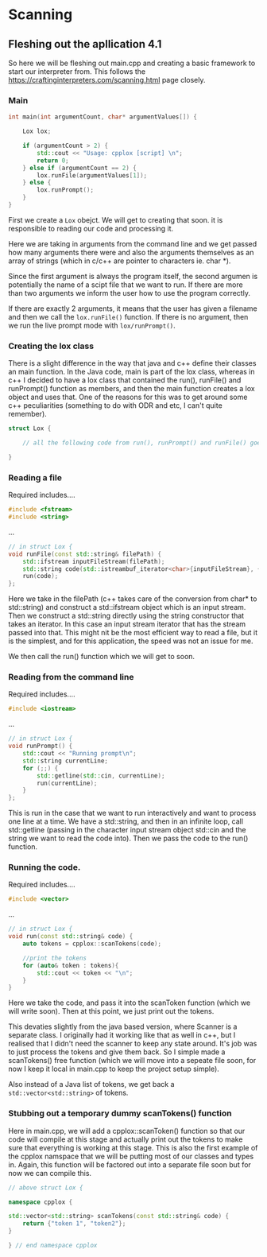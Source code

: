 # Scanning


## Fleshing out the apllication 4.1

So here we will be fleshing out main.cpp and creating a basic framework to start our interpreter from. This follows the https://craftinginterpreters.com/scanning.html page closely.

### Main


```c++
int main(int argumentCount, char* argumentValues[]) {

    Lox lox;

    if (argumentCount > 2) {
        std::cout << "Usage: cpplox [script] \n";
        return 0;
    } else if (argumentCount == 2) {
        lox.runFile(argumentValues[1]);
    } else {
        lox.runPrompt();
    }
}
```
First we create a `Lox` obejct. We will get to creating that soon. it is responsible to reading our code and processing it.

Here we are taking in arguments from the command line and we get passed how many arguments there were and also the arguments themselves as an array of strings (which in c/c++ are pointer to characters ie. char *).

Since the first argument is always the program itself, the second argumen is potentially the name of a scipt file that we want to run.
If there are more than two arguments we inform the user how to use the program correctly.

If there are exactly 2 arguments, it means that the user has given a filename and then we call the `lox.runFile()` function. If there is no argument, then we run the live prompt mode with `lox/runPrompt()`.

### Creating the lox class

There is a slight difference in the way that java and c++ define their classes an main function. In the Java code, main is part of the lox class, whereas in c++ I decided to have a lox class that contained the run(), runFile() and runPrompt() function as members, and then the main function creates a lox object and uses that. One of the reasons for this was to get around some c++ peculiarities (something to do with ODR and etc, I can't quite remember).

```c++
struct Lox {

    // all the following code from run(), runPrompt() and runFile() goes in here

}
```

### Reading a file

Required includes....

```c++
#include <fstream>
#include <string>
```
...

```c++
// in struct Lox { 
void runFile(const std::string& filePath) {
    std::ifstream inputFileStream(filePath);
    std::string code(std::istreambuf_iterator<char>{inputFileStream}, {});
    run(code);
};
```

Here we take in the filePath (c++ takes care of the conversion from char* to std::string) and construct a std::ifstream object which is an input stream. 
Then we construct a std::string directly using the string constructor that takes an iterator. In this case an input stream iterator that has the stream passed into that. This might nit be the most efficient way to read a file, but it is the simplest, and for this application, the speed was not an issue for me.

We then call the run() function which we will get to soon.

### Reading from the command line

Required includes....

```c++
#include <iostream>
```
...

```c++
// in struct Lox { 
void runPrompt() {
    std::cout << "Running prompt\n";
    std::string currentLine;
    for (;;) {
        std::getline(std::cin, currentLine);
        run(currentLine);
    }
};
```

This is run in the case that we want to run interactively and want to process one line at a time. We have a std::string, and then in an infinite loop, call std::getline (passing in the character input stream object std::cin and the string we want to read the code into). Then we pass the code to the run() function.

### Running the code.

Required includes....


```c++
#include <vector>
```
...

```c++
// in struct Lox { 
void run(const std::string& code) {
    auto tokens = cpplox::scanTokens(code);

    //print the tokens
    for (auto& token : tokens){
        std::cout << token << "\n"; 
    }
}
```
Here we take the code, and pass it into the scanToken function (which we will write soon). Then at this point, we just print out the tokens.

This devaties slightly from the java based version, where Scanner is a separate class. I originally had it working like that as well in c++, but I realised that I didn't need the scanner to keep any state around. It's job was to just process the tokens and give them back. So I simple made a scanTokens() free function (which we will move into a sepeate file soon, for now I keep it local in main.cpp to keep the project setup simple).

Also instead of a Java list of tokens, we get back a `std::vector<std::string>` of tokens.

### Stubbing out a temporary dummy scanTokens() function

Here in main.cpp, we will add a cpplox::scanToken() function so that our code will compile at this stage and actually print out the tokens to make sure that everything is working at this stage. This is also the first example of the cpplox namspace that we will be putting most of our classes and types in.  Again, this function will be factored out into a separate file soon but for now we can compile this.

```c++
// above struct Lox {

namespace cpplox {

std::vector<std::string> scanTokens(const std::string& code) {
    return {"token 1", "token2"};
}

} // end namespace cpplox
```
